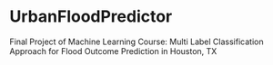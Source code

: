 # UrbanFloodPredictor
Final Project of Machine Learning Course: Multi Label Classification Approach for Flood Outcome Prediction in Houston, TX
